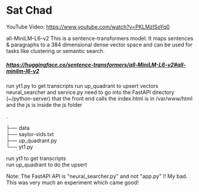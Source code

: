 # Sat Chad

YouTube Video:
https://www.youtube.com/watch?v=PKLMzISoYq0

all-MiniLM-L6-v2
This is a sentence-transformers model: It maps sentences & paragraphs to a 384 dimensional dense vector space and can be used for tasks like clustering or semantic search.

##### https://huggingface.co/sentence-transformers/all-MiniLM-L6-v2#all-minilm-l6-v2


run yt1.py to get transcripts
run up_quadrant to upsert vectors
neural_searcher and service.py need to go into the FastAPI directory (~/python-server) that the front end calls
the index.html is in /var/www/html and the js is inside the js folder

.

├── data<br>
├── saylor-vids.txt<br>
├── up_quadrant.py<br>
└── yt1.py<br>

run yt1 to get transcripts<br>
run up_quadrant to do the upsert

Note: The FastAPI API is "neural_searcher.py" and not "app.py" !! My bad. This was very much an experiment which came good!
